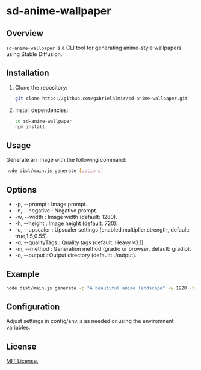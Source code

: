# sd-anime-wallpaper

## Overview

`sd-anime-wallpaper` is a CLI tool for generating anime-style wallpapers using Stable Diffusion.

## Installation

1. Clone the repository:
    ```bash
    git clone https://github.com/gabrielalmir/sd-anime-wallpaper.git
    ```
2. Install dependencies:
    ```bash
    cd sd-anime-wallpaper
    npm install
    ```

## Usage

Generate an image with the following command:

```bash
node dist/main.js generate [options]
```

## Options
* -p, --prompt <prompt>: Image prompt.
* -n, --negative <negative>: Negative prompt.
* -w, --width <width>: Image width (default: 1280).
* -h, --height <height>: Image height (default: 720).
* -u, --upscaler <upscaler>: Upscaler settings (enabled,multiplier,strength, default: true,1.5,0.55).
* -q, --qualityTags <qualityTags>: Quality tags (default: Heavy v3.1).
* -m, --method <method>: Generation method (gradio or browser, default: gradio).
* -o, --output <output>: Output directory (default: ./output).

## Example

```bash
node dist/main.js generate -p "A beautiful anime landscape" -w 1920 -h 1080 -u true,2.0,0.75 -q "Heavy v3.1" -m gradio -o ./images
```
## Configuration
Adjust settings in config/env.js as needed or using the enviromnent variables.

## License

[MIT License.](./LICENSE)
